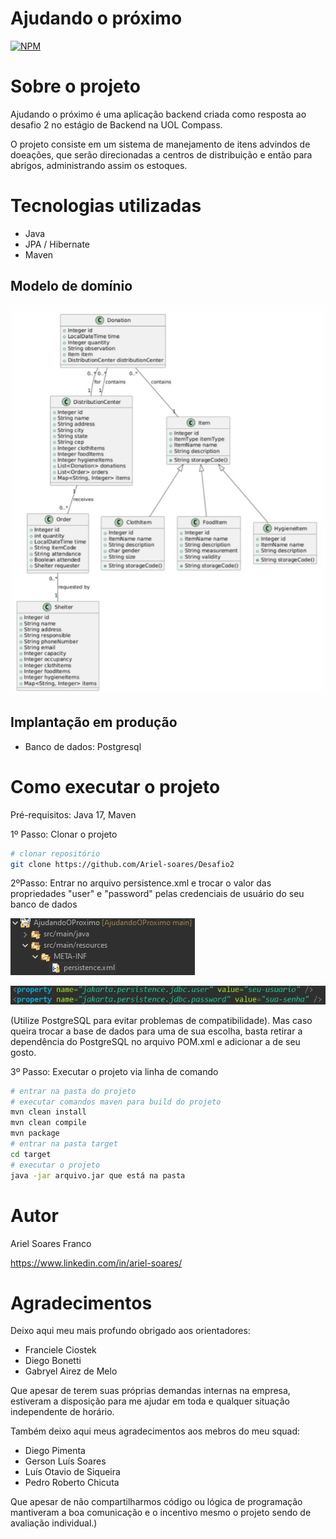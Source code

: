 # Ajudando o próximo
[![NPM](https://img.shields.io/npm/l/react)](https://github.com/Ariel-soares/Desafio2/blob/main/LICENSE) 

# Sobre o projeto

Ajudando o próximo é uma aplicação backend criada como resposta ao desafio 2 no estágio de Backend na UOL Compass.

O projeto consiste em um sistema de manejamento de itens advindos de doeações, que serão direcionadas a centros de distribuição e então para abrigos, administrando assim os estoques.

# Tecnologias utilizadas
- Java
- JPA / Hibernate
- Maven

## Modelo de domínio
![Modelo-De-Cominio](https://github.com/Ariel-soares/Ajudando-o-Proximo/blob/main/assets/domain-model.jpg)

## Implantação em produção
- Banco de dados: Postgresql

# Como executar o projeto
Pré-requisitos: Java 17,
Maven

1º Passo: Clonar o projeto

```bash
# clonar repositório
git clone https://github.com/Ariel-soares/Desafio2
```

2ºPasso: Entrar no arquivo persistence.xml e trocar o valor das propriedades "user" e "password" pelas credenciais de usuário do seu banco de dados

![Persistence directory](https://github.com/Ariel-soares/Ajudando-o-Proximo/blob/main/assets/persistence-files.jpg)

![DB-credentials](https://github.com/Ariel-soares/Ajudando-o-Proximo/blob/main/assets/DB-credentials.jpg)

(Utilize PostgreSQL para evitar problemas de compatibilidade).
Mas caso queira trocar a base de dados para uma de sua escolha, basta retirar a dependência do PostgreSQL no arquivo POM.xml e adicionar a de seu gosto.

3º Passo: Executar o projeto via linha de comando

```bash
# entrar na pasta do projeto
# executar comandos maven para build do projeto
mvn clean install
mvn clean compile
mvn package
# entrar na pasta target
cd target
# executar o projeto
java -jar arquivo.jar que está na pasta
```
# Autor

Ariel Soares Franco

https://www.linkedin.com/in/ariel-soares/

# Agradecimentos

Deixo aqui meu mais profundo obrigado aos orientadores:

- Franciele Ciostek
- Diego Bonetti
- Gabryel Airez de Melo

Que apesar de terem suas próprias demandas internas na empresa, estiveram a disposição para me ajudar em toda e qualquer situação independente de horário.

Também deixo aqui meus agradecimentos aos mebros do meu squad:

- Diego Pimenta
- Gerson Luís Soares
- Luís Otavio de Siqueira
- Pedro Roberto Chicuta

Que apesar de não compartilharmos código ou lógica de programação mantiveram a boa comunicação e o incentivo mesmo o projeto sendo de avaliação individual.)
